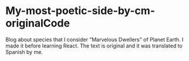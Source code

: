 # My-most-poetic-side-by-cm-originalCode
Blog about species that I consider "Marvelous Dwellers" of Planet Earth.  I made it before learning React. The text is original and it was translated to Spanish by me.
